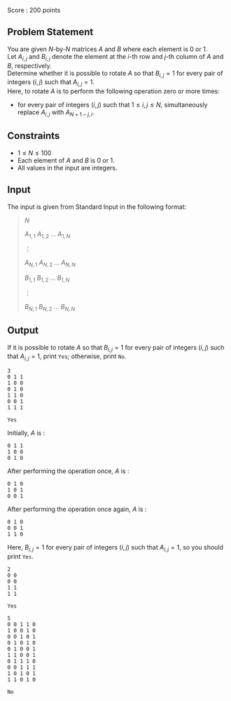 Score : $200$ points

## Problem Statement

You are given $N$-by-$N$ matrices $A$ and $B$ where each element is $0$ or $1$.<br>
Let $A_{i,j}$ and $B_{i,j}$ denote the element at the $i$-th row and $j$-th column of $A$ and $B$, respectively.<br>
Determine whether it is possible to rotate $A$ so that $B_{i,j} = 1$ for every pair of integers $(i, j)$ such that $A_{i,j} = 1$.<br>
Here, to rotate $A$ is to perform the following operation zero or more times:

- for every pair of integers $(i, j)$ such that $1 \leq i, j \leq N$, simultaneously replace $A_{i,j}$ with $A_{N + 1 - j,i}$.

## Constraints

- $1 \leq N \leq 100$
- Each element of $A$ and $B$ is $0$ or $1$.
- All values in the input are integers.

## Input

The input is given from Standard Input in the following format:

> $N$
> 
> $A_{1,1}$ $A_{1,2}$ $\ldots$ $A_{1,N}$
> 
> $\vdots$
> 
> $A_{N,1}$ $A_{N,2}$ $\ldots$ $A_{N,N}$
> 
> $B_{1,1}$ $B_{1,2}$ $\ldots$ $B_{1,N}$
> 
> $\vdots$
> 
> $B_{N,1}$ $B_{N,2}$ $\ldots$ $B_{N,N}$

## Output

If it is possible to rotate $A$ so that $B_{i,j} = 1$ for every pair of integers $(i, j)$ such that $A_{i,j} = 1$, print `Yes`; otherwise, print `No`.

```input1
3
0 1 1
1 0 0
0 1 0
1 1 0
0 0 1
1 1 1
```

```output1
Yes
```

Initially, $A$ is :

```output1
0 1 1
1 0 0
0 1 0
```

After performing the operation once, $A$ is :

```output1
0 1 0
1 0 1 
0 0 1
```

After performing the operation once again, $A$ is :

```output1
0 1 0
0 0 1
1 1 0
```

Here, $B_{i,j} = 1$ for every pair of integers $(i, j)$ such that $A_{i,j} = 1$, so you should print `Yes`.

```input2
2
0 0
0 0
1 1
1 1
```

```output2
Yes
```

```input3
5
0 0 1 1 0
1 0 0 1 0
0 0 1 0 1
0 1 0 1 0
0 1 0 0 1
1 1 0 0 1
0 1 1 1 0
0 0 1 1 1
1 0 1 0 1
1 1 0 1 0
```

```output3
No
```